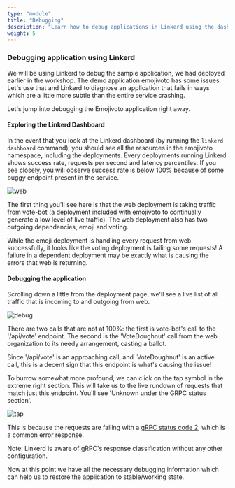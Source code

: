```yaml
---
type: "module"
title: "Debugging"
description: "Learn how to debug applications in Linkerd using the dashboard and CLI tools."
weight: 5
---
```


### Debugging application using Linkerd

We will be using Linkerd to debug the sample application, we had deployed earlier in the workshop. The demo application emojivoto has some issues. Let's use that and Linkerd to diagnose an application that fails in ways which are a little more subtle than the entire service crashing.

Let's jump into debugging the Emojivoto application right away.

#### Exploring the Linkerd Dashboard

In the event that you look at the Linkerd dashboard (by running the `linkerd dashboard` command), you should see all the resources in the emojivoto namespace, including the deployments. Every deployments running Linkerd shows success rate, requests per second and latency percentiles. If you see closely, you will observe success rate is below 100% because of some buggy endpoint present in the service.

![web](web.png)

The first thing you'll see here is that the web deployment is taking traffic from vote-bot (a deployment included with emojivoto to continually generate a low level of live traffic). The web deployment also has two outgoing dependencies, emoji and voting.

While the emoji deployment is handling every request from web successfully, it looks like the voting deployment is failing some requests! A failure in a dependent deployment may be exactly what is causing the errors that web is returning.

#### Debugging the application

Scrolling down a little from the deployment page, we'll see a live list of all traffic that is incoming to and outgoing from web.

![debug](debug.png)

There are two calls that are not at 100%: the first is vote-bot's call to the '/api/vote' endpoint. The second is the 'VoteDoughnut' call from the web organization to its needy arrangement, casting a ballot.

Since '/api/vote' is an approaching call, and 'VoteDoughnut' is an active call, this is a decent sign that this endpoint is what's causing the issue!

To burrow somewhat more profound, we can click on the tap symbol in the extreme right section. This will take us to the live rundown of requests that match just this endpoint. You'll see 'Unknown under the GRPC status section'.

![tap](tap.png)

This is because the requests are failing with a [gRPC status code 2](https://pkg.go.dev/google.golang.org/grpc/codes#Code), which is a common error response.

Note: Linkerd is aware of gRPC's response classification without any other configuration.

Now at this point we have all the necessary debugging information which can help us to restore the application to stable/working state.
